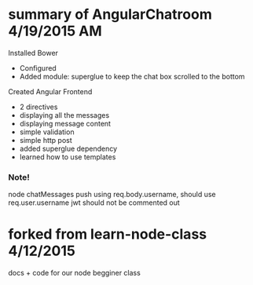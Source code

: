 


# summary of AngularChatroom 4/19/2015 AM
Installed Bower
* Configured
* Added module: superglue to keep the chat box scrolled to the bottom

Created Angular Frontend
* 2 directives
 * displaying all the messages
 * displaying message content
* simple validation
* simple http post
* added superglue dependency
* learned how to use templates


### Note!
node chatMessages push using req.body.username, should use req.user.username
jwt should not be commented out



# forked from  learn-node-class 4/12/2015
docs + code for our node begginer class
